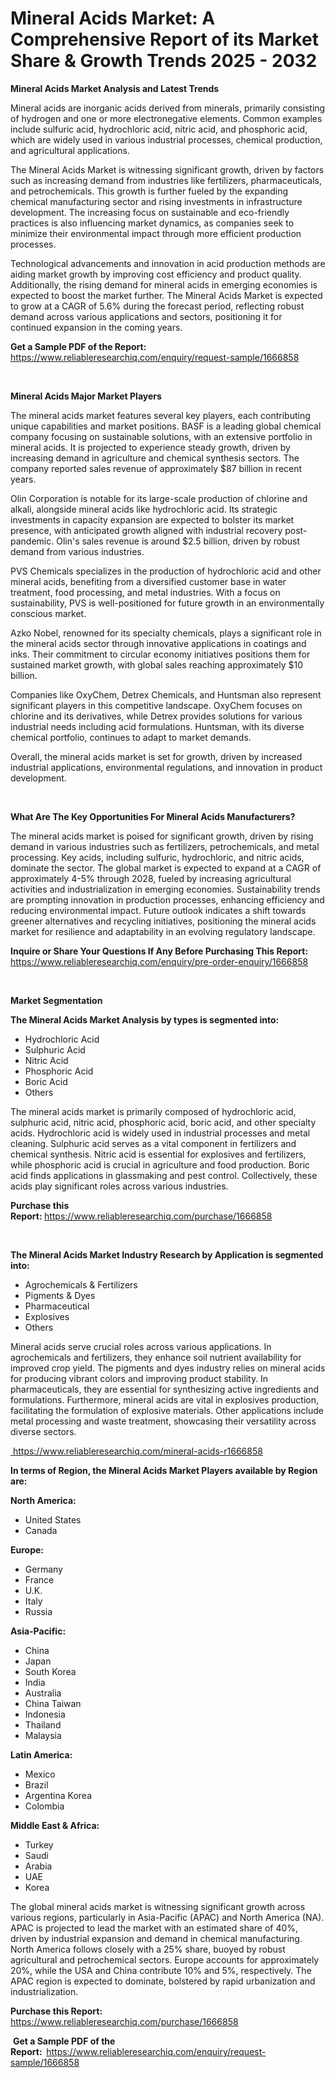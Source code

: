 <p><h1>Mineral Acids Market: A Comprehensive Report of its Market Share & Growth Trends 2025 - 2032</h1></p><p><strong>Mineral Acids Market Analysis and Latest Trends</strong></p>
<p><p>Mineral acids are inorganic acids derived from minerals, primarily consisting of hydrogen and one or more electronegative elements. Common examples include sulfuric acid, hydrochloric acid, nitric acid, and phosphoric acid, which are widely used in various industrial processes, chemical production, and agricultural applications. </p><p>The Mineral Acids Market is witnessing significant growth, driven by factors such as increasing demand from industries like fertilizers, pharmaceuticals, and petrochemicals. This growth is further fueled by the expanding chemical manufacturing sector and rising investments in infrastructure development. The increasing focus on sustainable and eco-friendly practices is also influencing market dynamics, as companies seek to minimize their environmental impact through more efficient production processes.</p><p>Technological advancements and innovation in acid production methods are aiding market growth by improving cost efficiency and product quality. Additionally, the rising demand for mineral acids in emerging economies is expected to boost the market further. The Mineral Acids Market is expected to grow at a CAGR of 5.6% during the forecast period, reflecting robust demand across various applications and sectors, positioning it for continued expansion in the coming years.</p></p>
<p><strong>Get a Sample PDF of the Report:&nbsp;</strong> <a href="https://www.reliableresearchiq.com/enquiry/request-sample/1666858?utm_campaign=3013&utm_medium=2&utm_source=Github&utm_content=ia&utm_term=16042025&utm_id=mineral-acids">https://www.reliableresearchiq.com/enquiry/request-sample/1666858</a></p>
<p>&nbsp;</p>
<p><strong>Mineral Acids Major Market Players</strong></p>
<p><p>The mineral acids market features several key players, each contributing unique capabilities and market positions. BASF is a leading global chemical company focusing on sustainable solutions, with an extensive portfolio in mineral acids. It is projected to experience steady growth, driven by increasing demand in agriculture and chemical synthesis sectors. The company reported sales revenue of approximately $87 billion in recent years.</p><p>Olin Corporation is notable for its large-scale production of chlorine and alkali, alongside mineral acids like hydrochloric acid. Its strategic investments in capacity expansion are expected to bolster its market presence, with anticipated growth aligned with industrial recovery post-pandemic. Olin's sales revenue is around $2.5 billion, driven by robust demand from various industries.</p><p>PVS Chemicals specializes in the production of hydrochloric acid and other mineral acids, benefiting from a diversified customer base in water treatment, food processing, and metal industries. With a focus on sustainability, PVS is well-positioned for future growth in an environmentally conscious market.</p><p>Azko Nobel, renowned for its specialty chemicals, plays a significant role in the mineral acids sector through innovative applications in coatings and inks. Their commitment to circular economy initiatives positions them for sustained market growth, with global sales reaching approximately $10 billion.</p><p>Companies like OxyChem, Detrex Chemicals, and Huntsman also represent significant players in this competitive landscape. OxyChem focuses on chlorine and its derivatives, while Detrex provides solutions for various industrial needs including acid formulations. Huntsman, with its diverse chemical portfolio, continues to adapt to market demands.</p><p>Overall, the mineral acids market is set for growth, driven by increased industrial applications, environmental regulations, and innovation in product development.</p></p>
<p>&nbsp;</p>
<p><strong>What Are The Key Opportunities For Mineral Acids Manufacturers?</strong></p>
<p><p>The mineral acids market is poised for significant growth, driven by rising demand in various industries such as fertilizers, petrochemicals, and metal processing. Key acids, including sulfuric, hydrochloric, and nitric acids, dominate the sector. The global market is expected to expand at a CAGR of approximately 4-5% through 2028, fueled by increasing agricultural activities and industrialization in emerging economies. Sustainability trends are prompting innovation in production processes, enhancing efficiency and reducing environmental impact. Future outlook indicates a shift towards greener alternatives and recycling initiatives, positioning the mineral acids market for resilience and adaptability in an evolving regulatory landscape.</p></p>
<p><strong>Inquire or Share Your Questions If Any Before Purchasing This Report:</strong> <a href="https://www.reliableresearchiq.com/enquiry/pre-order-enquiry/1666858?utm_campaign=3013&utm_medium=2&utm_source=Github&utm_content=ia&utm_term=16042025&utm_id=mineral-acids">https://www.reliableresearchiq.com/enquiry/pre-order-enquiry/1666858</a></p>
<p>&nbsp;</p>
<p><strong>Market Segmentation</strong></p>
<p><strong>The Mineral Acids Market Analysis by types is segmented into:</strong></p>
<p><ul><li>Hydrochloric Acid</li><li>Sulphuric Acid</li><li>Nitric Acid</li><li>Phosphoric Acid</li><li>Boric Acid</li><li>Others</li></ul></p>
<p><p>The mineral acids market is primarily composed of hydrochloric acid, sulphuric acid, nitric acid, phosphoric acid, boric acid, and other specialty acids. Hydrochloric acid is widely used in industrial processes and metal cleaning. Sulphuric acid serves as a vital component in fertilizers and chemical synthesis. Nitric acid is essential for explosives and fertilizers, while phosphoric acid is crucial in agriculture and food production. Boric acid finds applications in glassmaking and pest control. Collectively, these acids play significant roles across various industries.</p></p>
<p><strong>Purchase this Report:&nbsp;</strong><a href="https://www.reliableresearchiq.com/purchase/1666858?utm_campaign=3013&utm_medium=2&utm_source=Github&utm_content=ia&utm_term=16042025&utm_id=mineral-acids">https://www.reliableresearchiq.com/purchase/1666858</a></p>
<p>&nbsp;</p>
<p><strong>The Mineral Acids Market Industry Research by Application is segmented into:</strong></p>
<p><ul><li>Agrochemicals & Fertilizers</li><li>Pigments & Dyes</li><li>Pharmaceutical</li><li>Explosives</li><li>Others</li></ul></p>
<p><p>Mineral acids serve crucial roles across various applications. In agrochemicals and fertilizers, they enhance soil nutrient availability for improved crop yield. The pigments and dyes industry relies on mineral acids for producing vibrant colors and improving product stability. In pharmaceuticals, they are essential for synthesizing active ingredients and formulations. Furthermore, mineral acids are vital in explosives production, facilitating the formulation of explosive materials. Other applications include metal processing and waste treatment, showcasing their versatility across diverse sectors.</p></p>
<p><a href="https://www.reliableresearchiq.com/mineral-acids-r1666858?utm_campaign=3013&utm_medium=2&utm_source=Github&utm_content=ia&utm_term=16042025&utm_id=mineral-acids">&nbsp;https://www.reliableresearchiq.com/mineral-acids-r1666858</a></p>
<p><strong>In terms of Region, the Mineral Acids Market Players available by Region are:</strong></p>
<p>
    <p> <strong> North America: </strong>
        <ul>
            <li>United States</li>
            <li>Canada</li>
        </ul>
        </p> 
    <p> <strong> Europe: </strong>
        <ul>
            <li>Germany</li>
            <li>France</li>
            <li>U.K.</li>
            <li>Italy</li>
            <li>Russia</li>
        </ul>
        </p> 
    <p> <strong> Asia-Pacific: </strong>
        <ul>
            <li>China</li>
            <li>Japan</li>
            <li>South Korea</li>
            <li>India</li>
            <li>Australia</li>
            <li>China Taiwan</li>
            <li>Indonesia</li>
            <li>Thailand</li>
            <li>Malaysia</li>
        </ul>
        </p> 
    <p> <strong> Latin America: </strong>
        <ul>
            <li>Mexico</li>
            <li>Brazil</li>
            <li>Argentina Korea</li>
            <li>Colombia</li>
        </ul>
        </p> 
    <p> <strong> Middle East & Africa: </strong>
        <ul>
            <li>Turkey</li>
            <li>Saudi</li>
            <li>Arabia</li>
            <li>UAE</li>
            <li>Korea</li>
        </ul>
    </p>
    </p>
<p><p>The global mineral acids market is witnessing significant growth across various regions, particularly in Asia-Pacific (APAC) and North America (NA). APAC is projected to lead the market with an estimated share of 40%, driven by industrial expansion and demand in chemical manufacturing. North America follows closely with a 25% share, buoyed by robust agricultural and petrochemical sectors. Europe accounts for approximately 20%, while the USA and China contribute 10% and 5%, respectively. The APAC region is expected to dominate, bolstered by rapid urbanization and industrialization.</p></p>
<p><strong>Purchase this Report: </strong><a href="https://www.reliableresearchiq.com/purchase/1666858?utm_campaign=3013&utm_medium=2&utm_source=Github&utm_content=ia&utm_term=16042025&utm_id=mineral-acids">https://www.reliableresearchiq.com/purchase/1666858</a></p>
<p>&nbsp;<strong>Get a Sample PDF of the Report:&nbsp;&nbsp;</strong><a href="https://www.reliableresearchiq.com/enquiry/request-sample/1666858?utm_campaign=3013&utm_medium=2&utm_source=Github&utm_content=ia&utm_term=16042025&utm_id=mineral-acids">https://www.reliableresearchiq.com/enquiry/request-sample/1666858</a></p>
<p><strong></strong></p>
<p><p></p><p></p><p></p></p>